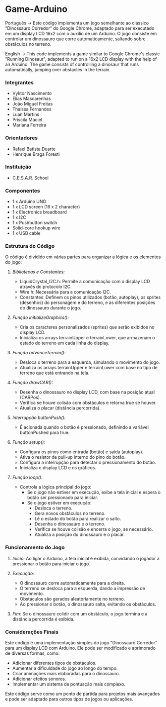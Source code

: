 # Game-Arduino

Português -> Este código implementa um jogo semelhante ao clássico "Dinossauro Corredor" do Google Chrome, adaptado para ser executado em um display LCD 16x2 com o auxílio de um Arduino. O jogo consiste em controlar um dinossauro que corre automaticamente, saltando sobre obstáculos no terreno.

English -> This code implements a game similar to Google Chrome's classic "Running Dinosaur", adapted to run on a 16x2 LCD display with the help of an Arduino. The game consists of controlling a dinosaur that runs automatically, jumping over obstacles in the terrain.


### Integrantes
- Vyktor Nascimento
- Elias Mascarenhas
- João Miguel Freitas
- Thaíssa Fernandes
- Luan Martins
- Priscila Maciel
- Mariana Ferreira

### Orientadores
- Rafael Batista Duarte
- Henrique Braga Foresti

### Instituição
- C.E.S.A.R. School

### Componentes
- 1 x Arduino UNO
- 1 x LCD screen (16 x 2 character)
- 1 x Electronics breadboard
- 1 x I2C
- 1 x Pushbutton switch
- Solid-core hookup wire
- 1 x USB cable
  
### Estrutura do Código

O código é dividido em várias partes para organizar a lógica e os elementos do jogo:

1. *Bibliotecas e Constantes:*
   - LiquidCrystal_I2C.h: Permite a comunicação com o display LCD através do protocolo I2C.
   - Wire.h: Necessária para a comunicação I2C.
   - Constantes: Definem os pinos utilizados (botão, autoplay), os sprites (desenhos) do personagem e do terreno, e as diferentes posições do dinossauro durante o jogo.

2. *Função initializeGraphics():*
   - Cria os caracteres personalizados (sprites) que serão exibidos no display LCD.
   - Inicializa os arrays terrainUpper e terrainLower, que armazenam o estado do terreno em cada linha do display.

3. *Função advanceTerrain():*
   - Desloca o terreno para a esquerda, simulando o movimento do jogo.
   - Atualiza os arrays terrainUpper e terrainLower com base no tipo de terreno que está entrando na tela.

4. *Função drawCAR():*
   - Desenha o dinossauro no display LCD, com base na posição atual (CARPos).
   - Verifica se houve colisão com obstáculos e retorna true se houver.
   - Atualiza o placar (distância percorrida).

5. *Interrupção buttonPush():*
   - É acionada quando o botão é pressionado, definindo a variável buttonPushed para true.

6. *Função setup():*
   - Configura os pinos como entrada (botão) e saída (autoplay).
   - Ativa o resistor de pull-up interno do pino do botão.
   - Configura a interrupção para detectar o pressionamento do botão.
   - Inicializa o display LCD e os gráficos.

7. *Função loop():*
   - Controla a lógica principal do jogo:
     - Se o jogo não estiver em execução, exibe a tela inicial e espera o botão ser pressionado para iniciar.
     - Se o jogo estiver em execução:
       - Desloca o terreno.
       - Gera novos obstáculos no terreno.
       - Lê o estado do botão para realizar o salto.
       - Desenha o dinossauro e o terreno.
       - Verifica se houve colisão e encerra o jogo, se necessário.
       - Atualiza a posição do dinossauro e o placar.

### Funcionamento do Jogo

1. *Início:* Ao ligar o Arduino, a tela inicial é exibida, convidando o jogador a pressionar o botão para iniciar o jogo.

2. *Execução:*
   - O dinossauro corre automaticamente para a direita.
   - O terreno se desloca para a esquerda, dando a impressão de movimento.
   - Obstáculos são gerados aleatoriamente no terreno.
   - Ao pressionar o botão, o dinossauro salta, evitando os obstáculos.

3. *Fim:* Se o dinossauro colidir com um obstáculo, o jogo termina e a distância percorrida é exibida.

### Considerações Finais

Este código é uma implementação simples do jogo "Dinossauro Corredor" para um display LCD com Arduino. Ele pode ser modificado e aprimorado de diversas formas, como:

- Adicionar diferentes tipos de obstáculos.
- Aumentar a dificuldade do jogo ao longo do tempo.
- Criar animações mais elaboradas para o dinossauro.
- Adicionar efeitos sonoros.
- Implementar um sistema de pontuação mais complexo.

Este código serve como um ponto de partida para projetos mais avançados e pode ser adaptado para outros tipos de jogos ou aplicações.
